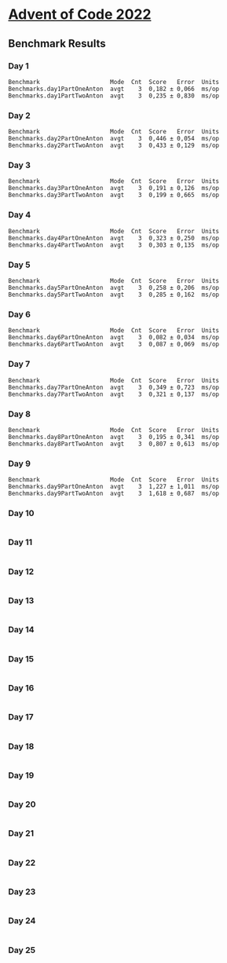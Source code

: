 # [Advent of Code 2022](https://adventofcode.com/2022)

## Benchmark Results
### Day 1
```
Benchmark                    Mode  Cnt  Score   Error  Units
Benchmarks.day1PartOneAnton  avgt    3  0,182 ± 0,066  ms/op
Benchmarks.day1PartTwoAnton  avgt    3  0,235 ± 0,830  ms/op
```
### Day 2
```
Benchmark                    Mode  Cnt  Score   Error  Units
Benchmarks.day2PartOneAnton  avgt    3  0,446 ± 0,054  ms/op
Benchmarks.day2PartTwoAnton  avgt    3  0,433 ± 0,129  ms/op
```
### Day 3
```
Benchmark                    Mode  Cnt  Score   Error  Units
Benchmarks.day3PartOneAnton  avgt    3  0,191 ± 0,126  ms/op
Benchmarks.day3PartTwoAnton  avgt    3  0,199 ± 0,665  ms/op
```
### Day 4
```
Benchmark                    Mode  Cnt  Score   Error  Units
Benchmarks.day4PartOneAnton  avgt    3  0,323 ± 0,250  ms/op
Benchmarks.day4PartTwoAnton  avgt    3  0,303 ± 0,135  ms/op
```
### Day 5
```
Benchmark                    Mode  Cnt  Score   Error  Units
Benchmarks.day5PartOneAnton  avgt    3  0,258 ± 0,206  ms/op
Benchmarks.day5PartTwoAnton  avgt    3  0,285 ± 0,162  ms/op
```
### Day 6
```
Benchmark                    Mode  Cnt  Score   Error  Units
Benchmarks.day6PartOneAnton  avgt    3  0,082 ± 0,034  ms/op
Benchmarks.day6PartTwoAnton  avgt    3  0,087 ± 0,069  ms/op
```
### Day 7
```
Benchmark                    Mode  Cnt  Score   Error  Units
Benchmarks.day7PartOneAnton  avgt    3  0,349 ± 0,723  ms/op
Benchmarks.day7PartTwoAnton  avgt    3  0,321 ± 0,137  ms/op
```
### Day 8
```
Benchmark                    Mode  Cnt  Score   Error  Units
Benchmarks.day8PartOneAnton  avgt    3  0,195 ± 0,341  ms/op
Benchmarks.day8PartTwoAnton  avgt    3  0,807 ± 0,613  ms/op
```
### Day 9
```
Benchmark                    Mode  Cnt  Score   Error  Units
Benchmarks.day9PartOneAnton  avgt    3  1,227 ± 1,011  ms/op
Benchmarks.day9PartTwoAnton  avgt    3  1,618 ± 0,687  ms/op
```
### Day 10
```

```
### Day 11
```

```
### Day 12
```

```
### Day 13
```

```
### Day 14
```

```
### Day 15
```

```
### Day 16
```

```
### Day 17
```

```
### Day 18
```

```
### Day 19
```

```
### Day 20
```

```
### Day 21
```

```
### Day 22
```

```
### Day 23
```

```
### Day 24
```

```
### Day 25
```

```